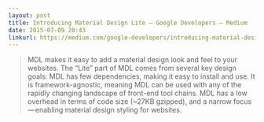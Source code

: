 ```yaml
---
layout: post
title: Introducing Material Design Lite — Google Developers — Medium
date: 2015-07-09 20:43
linkurl: https://medium.com/google-developers/introducing-material-design-lite-3ce67098c031
---
```


> MDL makes it easy to add a material design look and feel to your websites. The “Lite” part of MDL comes from several key design goals: MDL has few dependencies, making it easy to install and use. It is framework-agnostic, meaning MDL can be used with any of the rapidly changing landscape of front-end tool chains. MDL has a low overhead in terms of code size (~27KB gzipped), and a narrow focus — enabling material design styling for websites.

